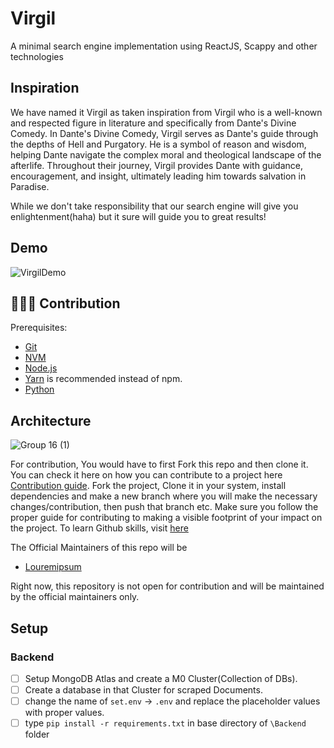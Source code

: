 # Virgil

A minimal search engine implementation using ReactJS, Scappy and other technologies

## Inspiration

We have named it Virgil as taken inspiration from Virgil who is a well-known and respected figure in literature and specifically from Dante's Divine Comedy. In Dante's Divine Comedy, Virgil serves as Dante's guide through the depths of Hell and Purgatory. He is a symbol of reason and wisdom, helping Dante navigate the complex moral and theological landscape of the afterlife. Throughout their journey, Virgil provides Dante with guidance, encouragement, and insight, ultimately leading him towards salvation in Paradise.

While we don't take responsibility that our search engine will give you enlightenment(haha) but it sure will guide you to great results!

## Demo

![VirgilDemo](https://github.com/louremipsum/Virgil/assets/72456774/ce76b2f5-c0bd-4aa0-b665-b34721c7bfad)

## 🙋🏻‍♂️ Contribution

Prerequisites:

- [Git](http://git-scm.com/book/en/v2/Getting-Started-Installing-Git)
- [NVM](https://www.freecodecamp.org/news/node-version-manager-nvm-install-guide/)
- [Node.js](https://nodejs.org)
- [Yarn](http://yarnpkg.com/) is recommended instead of npm.
- [Python](https://www.python.org/downloads/)

## Architecture

![Group 16 (1)](https://user-images.githubusercontent.com/72456774/236370041-80f007da-50e0-4db2-8eb9-0b643a13d7fd.png)

For contribution,
You would have to first Fork this repo and then clone it. You can check it here on how you can contribute to a project here [Contribution guide](https://docs.github.com/en/get-started/quickstart/contributing-to-projects).
Fork the project, Clone it in your system, install dependencies and make a new branch where you will make the necessary changes/contribution, then push that branch etc.
Make sure you follow the proper guide for contributing to making a visible footprint of your impact on the project.
To learn Github skills, visit [here](https://skills.github.com/)

The Official Maintainers of this repo will be

- [Louremipsum](https://github.com/louremipsum)

Right now, this repository is not open for contribution and will be maintained by the official maintainers only.

## Setup

### Backend

- [ ] Setup MongoDB Atlas and create a M0 Cluster(Collection of DBs).
- [ ] Create a database in that Cluster for scraped Documents.  
- [ ] change the name of `set.env` -> `.env` and replace the placeholder values with proper values.
- [ ] type `pip install -r requirements.txt` in base directory of `\Backend` folder
